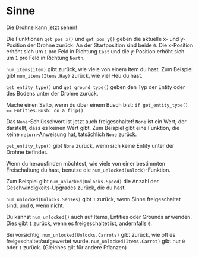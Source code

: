 # Sinne
Die Drohne kann jetzt sehen! 

Die Funktionen `get_pos_x()` und `get_pos_y()` geben die aktuelle x- und y-Position der Drohne zurück. An der Startposition sind beide `0`. Die x-Position erhöht sich um `1` pro Feld in Richtung `East` und die y-Position erhöht sich um `1` pro Feld in Richtung `North`.

`num_items(item)` gibt zurück, wie viele von einem Item du hast.
Zum Beispiel gibt `num_items(Items.Hay)` zurück, wie viel Heu du hast.

`get_entity_type()` und `get_ground_type()` geben den Typ der Entity oder des Bodens unter der Drohne zurück.

Mache einen Salto, wenn du über einem Busch bist:
`if get_entity_type() == Entities.Bush:
	do_a_flip()`

Das `None`-Schlüsselwort ist jetzt auch freigeschaltet! `None` ist ein Wert, der darstellt, dass es keinen Wert gibt.
Zum Beispiel gibt eine Funktion, die keine `return`-Anweisung hat, tatsächlich `None` zurück.

`get_entity_type()` gibt `None` zurück, wenn sich keine Entity unter der Drohne befindet.


Wenn du herausfinden möchtest, wie viele von einer bestimmten Freischaltung du hast, benutze die `num_unlocked(unlock)`-Funktion.

Zum Beispiel gibt `num_unlocked(Unlocks.Speed)` die Anzahl der Geschwindigkeits-Upgrades zurück, die du hast.

`num_unlocked(Unlocks.Senses)` gibt `1` zurück, wenn Sinne freigeschaltet sind, und `0`, wenn nicht.

Du kannst `num_unlocked()` auch auf Items, Entities oder Grounds anwenden. Dies gibt `1` zurück, wenn es freigeschaltet ist, andernfalls `0`.

Sei vorsichtig, `num_unlocked(Unlocks.Carrots)` gibt zurück, wie oft es freigeschaltet/aufgewertet wurde.
`num_unlocked(Items.Carrot)` gibt nur `0` oder `1` zurück. (Gleiches gilt für andere Pflanzen)